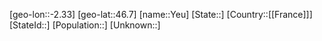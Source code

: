 ﻿---
location: [46.7,-2.33]
type: City
tags:
- geo/City


SpocWebEntityId: 35747
isDeleted: false
confidential: public

---
[geo-lon::-2.33]
[geo-lat::46.7]
[name::Yeu]
[State::]
[Country::[[France]]]
[StateId::]
[Population::]
[Unknown::]

